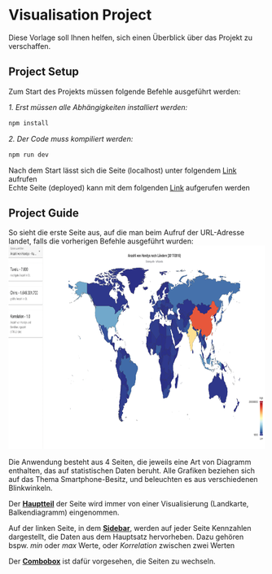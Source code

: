 # Visualisation Project

Diese Vorlage soll Ihnen helfen, sich einen Überblick über das Projekt zu verschaffen.

## Project Setup
Zum Start des Projekts müssen folgende Befehle ausgeführt werden:

_1. Erst müssen alle Abhängigkeiten installiert werden:_
```sh
npm install
```

_2. Der Code muss kompiliert werden:_

```sh
npm run dev
```

Nach dem Start lässt sich die Seite (localhost) unter folgendem [Link](http://localhost:5173/visualisation-project/) aufrufen \
Echte Seite (deployed) kann mit dem folgenden [Link](https://evr1k01.github.io/visualisation-project/) aufgerufen werden

## Project Guide
So sieht die erste Seite aus, auf die man beim Aufruf der URL-Adresse landet, falls die vorherigen Befehle ausgeführt wurden: \
<img alt="Initial Page" height="400" src="./src/assets/images/InitialPage.png" width="775"/>

Die Anwendung besteht aus 4 Seiten, die jeweils eine Art von Diagramm enthalten,
das auf statistischen Daten beruht. Alle Grafiken beziehen sich auf das Thema Smartphone-Besitz, und beleuchten es aus verschiedenen Blinkwinkeln.

Der **[Hauptteil](./src/assets/images/MainPart.png)** der Seite wird immer von einer Visualisierung (Landkarte, Balkendiagramm) eingenommen.

Auf der linken Seite, in dem **[Sidebar](./src/assets/images/Sidebar.png)**, werden auf jeder Seite Kennzahlen dargestellt, die Daten aus dem Hauptsatz hervorheben. Dazu gehören bspw. _min_ oder _max_ Werte, oder _Korrelation_ zwischen zwei Werten

Der **[Combobox](./src/assets/images/Combobox.png)** ist dafür vorgesehen, die Seiten zu wechseln.



